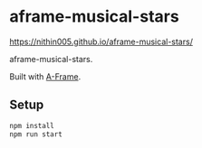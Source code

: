 # aframe-musical-stars

https://nithin005.github.io/aframe-musical-stars/

aframe-musical-stars.

Built with [A-Frame](https://aframe.io).

## Setup

```sh
npm install
npm run start
```
